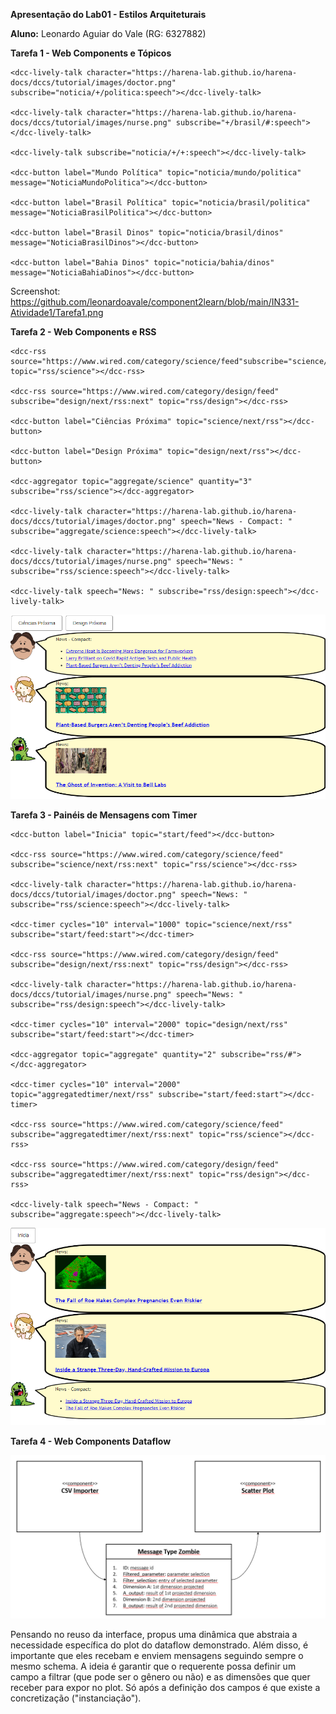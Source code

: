 **Apresentação do Lab01 - Estilos Arquiteturais**

**Aluno:** Leonardo Aguiar do Vale (RG: 6327882)

**Tarefa 1 - Web Components e Tópicos**

```
<dcc-lively-talk character="https://harena-lab.github.io/harena-docs/dccs/tutorial/images/doctor.png" subscribe="noticia/+/politica:speech"></dcc-lively-talk>

<dcc-lively-talk character="https://harena-lab.github.io/harena-docs/dccs/tutorial/images/nurse.png" subscribe="+/brasil/#:speech"></dcc-lively-talk>

<dcc-lively-talk subscribe="noticia/+/+:speech"></dcc-lively-talk>

<dcc-button label="Mundo Política" topic="noticia/mundo/politica" message="NoticiaMundoPolitica"></dcc-button>

<dcc-button label="Brasil Política" topic="noticia/brasil/politica" message="NoticiaBrasilPolitica"></dcc-button>

<dcc-button label="Brasil Dinos" topic="noticia/brasil/dinos" message="NoticiaBrasilDinos"></dcc-button>

<dcc-button label="Bahia Dinos" topic="noticia/bahia/dinos" message="NoticiaBahiaDinos"></dcc-button>
```

Screenshot: https://github.com/leonardoavale/component2learn/blob/main/IN331-Atividade1/Tarefa1.png

**Tarefa 2 - Web Components e RSS**

```
<dcc-rss source="https://www.wired.com/category/science/feed"subscribe="science/next/rss:next" topic="rss/science"></dcc-rss>

<dcc-rss source="https://www.wired.com/category/design/feed" subscribe="design/next/rss:next" topic="rss/design"></dcc-rss>

<dcc-button label="Ciências Próxima" topic="science/next/rss"></dcc-button>

<dcc-button label="Design Próxima" topic="design/next/rss"></dcc-button>

<dcc-aggregator topic="aggregate/science" quantity="3" subscribe="rss/science"></dcc-aggregator>

<dcc-lively-talk character="https://harena-lab.github.io/harena-docs/dccs/tutorial/images/doctor.png" speech="News - Compact: " subscribe="aggregate/science:speech"></dcc-lively-talk>

<dcc-lively-talk character="https://harena-lab.github.io/harena-docs/dccs/tutorial/images/nurse.png" speech="News: " subscribe="rss/science:speech"></dcc-lively-talk>

<dcc-lively-talk speech="News: " subscribe="rss/design:speech"></dcc-lively-talk>
```

![Screenshot: ](https://github.com/leonardoavale/component2learn/blob/main/IN331-Atividade1/Tarefa2.png)

**Tarefa 3 - Painéis de Mensagens com Timer**

```
<dcc-button label="Inicia" topic="start/feed"></dcc-button>

<dcc-rss source="https://www.wired.com/category/science/feed" subscribe="science/next/rss:next" topic="rss/science"></dcc-rss>

<dcc-lively-talk character="https://harena-lab.github.io/harena-docs/dccs/tutorial/images/doctor.png" speech="News: " subscribe="rss/science:speech"></dcc-lively-talk>

<dcc-timer cycles="10" interval="1000" topic="science/next/rss" subscribe="start/feed:start"></dcc-timer>

<dcc-rss source="https://www.wired.com/category/design/feed" subscribe="design/next/rss:next" topic="rss/design"></dcc-rss>

<dcc-lively-talk character="https://harena-lab.github.io/harena-docs/dccs/tutorial/images/nurse.png" speech="News: " subscribe="rss/design:speech"></dcc-lively-talk>

<dcc-timer cycles="10" interval="2000" topic="design/next/rss" subscribe="start/feed:start"></dcc-timer>

<dcc-aggregator topic="aggregate" quantity="2" subscribe="rss/#"></dcc-aggregator>

<dcc-timer cycles="10" interval="2000" topic="aggregatedtimer/next/rss" subscribe="start/feed:start"></dcc-timer>

<dcc-rss source="https://www.wired.com/category/science/feed" subscribe="aggregatedtimer/next/rss:next" topic="rss/science"></dcc-rss>

<dcc-rss source="https://www.wired.com/category/design/feed" subscribe="aggregatedtimer/next/rss:next" topic="rss/design"></dcc-rss>

<dcc-lively-talk speech="News - Compact: " subscribe="aggregate:speech"></dcc-lively-talk>
```

![Screenshot: ](https://github.com/leonardoavale/component2learn/blob/main/IN331-Atividade1/Tarefa3.png)

**Tarefa 4 - Web Components Dataflow**

![Screenshot: ](https://github.com/leonardoavale/component2learn/blob/main/IN331-Atividade1/Tarefa4.png)

Pensando no reuso da interface, propus uma dinâmica que abstraia a necessidade específica do plot do dataflow demonstrado.
Além disso, é importante que eles recebam e enviem mensagens seguindo sempre o mesmo schema.
A ideia é garantir que o requerente possa definir um campo a filtrar (que pode ser o gênero ou não) e as dimensões que quer receber para expor no plot.
Só após a definição dos campos é que existe a concretização ("instanciação").
